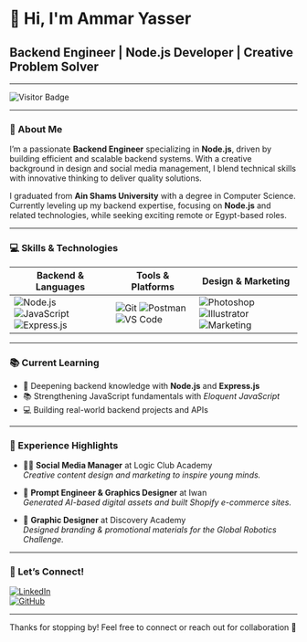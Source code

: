 # 👋 Hi, I'm Ammar Yasser

## Backend Engineer | Node.js Developer | Creative Problem Solver

---

![Visitor Badge](https://visitor-badge.laobi.icu/badge?page_id=AmaarYasser)

---

### 🚀 About Me

I’m a passionate **Backend Engineer** specializing in **Node.js**, driven by building efficient and scalable backend systems. With a creative background in design and social media management, I blend technical skills with innovative thinking to deliver quality solutions.

I graduated from **Ain Shams University** with a degree in Computer Science. Currently leveling up my backend expertise, focusing on **Node.js** and related technologies, while seeking exciting remote or Egypt-based roles.

---

### 💻 Skills & Technologies

| Backend & Languages                | Tools & Platforms               | Design & Marketing             |
|----------------------------------|--------------------------------|-------------------------------|
| ![Node.js](https://img.shields.io/badge/Node.js-339933?style=for-the-badge&logo=node.js&logoColor=white) ![JavaScript](https://img.shields.io/badge/JavaScript-F7DF1E?style=for-the-badge&logo=javascript&logoColor=black) ![Express.js](https://img.shields.io/badge/Express.js-000000?style=for-the-badge) | ![Git](https://img.shields.io/badge/Git-F05032?style=for-the-badge&logo=git&logoColor=white) ![Postman](https://img.shields.io/badge/Postman-FF6C37?style=for-the-badge&logo=postman&logoColor=white) ![VS Code](https://img.shields.io/badge/VS%20Code-007ACC?style=for-the-badge&logo=visual-studio-code&logoColor=white) | ![Photoshop](https://img.shields.io/badge/Photoshop-31A8FF?style=for-the-badge&logo=adobe-photoshop&logoColor=white) ![Illustrator](https://img.shields.io/badge/Illustrator-FF9A00?style=for-the-badge&logo=adobe-illustrator&logoColor=white) ![Marketing](https://img.shields.io/badge/Social%20Marketing-ff4081?style=for-the-badge&logo=marketing&logoColor=white) |

---

### 📚 Current Learning

- 📖 Deepening backend knowledge with **Node.js** and **Express.js**  
- 📚 Strengthening JavaScript fundamentals with *Eloquent JavaScript*  
- 💻 Building real-world backend projects and APIs  

---

### 💼 Experience Highlights

- 👨‍🏫 **Social Media Manager** at Logic Club Academy  
  _Creative content design and marketing to inspire young minds._

- 🤖 **Prompt Engineer & Graphics Designer** at Iwan  
  _Generated AI-based digital assets and built Shopify e-commerce sites._

- 🎨 **Graphic Designer** at Discovery Academy  
  _Designed branding & promotional materials for the Global Robotics Challenge._

---

### 🤝 Let’s Connect!

[![LinkedIn](https://img.shields.io/badge/LinkedIn-0A66C2?style=for-the-badge&logo=linkedin&logoColor=white)](https://www.linkedin.com/in/ammar-yasser11/)  
[![GitHub](https://img.shields.io/badge/GitHub-181717?style=for-the-badge&logo=github&logoColor=white)](https://github.com/AmaarYasser)  

---

Thanks for stopping by! Feel free to connect or reach out for collaboration 🤗
